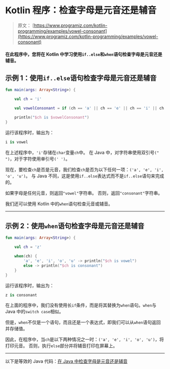 # Kotlin 程序：检查字母是元音还是辅音

> 原文： [https://www.programiz.com/kotlin-programming/examples/vowel-consonant](https://www.programiz.com/kotlin-programming/examples/vowel-consonant)

#### 在此程序中，您将在 Kotlin 中学习使用`if..else`和`when`语句检查字母是元音还是辅音。

## 示例 1：使用`if..else`语句检查字母是元音还是辅音

```kt
fun main(args: Array<String>) {

    val ch = 'i'

    val vowelConsonant = if (ch == 'a' || ch == 'e' || ch == 'i' || ch == 'o' || ch == 'u') "vowel" else "consonant"

    println("$ch is $vowelConsonant")
}
```

运行该程序时，输出为：

```kt
i is vowel
```

在上述程序中，`'i'`存储在`char`变量`ch`中。 在 Java 中，对字符串使用双引号`(" ")`，对于字符使用单引号`(' ')`。

现在，要检查`ch`是否是元音，我们检查`ch`是否为以下任何一项：`('a', 'e', 'i', 'o', 'u')`。 与 Java 不同，这是使用`if..else`表达式而不是`if..else`语句来完成的。

如果字母是任何元音，则返回`"vowel"`字符串。 否则，返回`"consonant"`字符串。

我们还可以使用 Kotlin 中的`when`语句检查元音或辅音。

* * *

## 示例 2：使用`when`语句检查字母是元音还是辅音

```kt
fun main(args: Array<String>) {

    val ch = 'z'

    when(ch) {
        'a', 'e', 'i', 'o', 'u' -> println("$ch is vowel")
        else -> println("$ch is consonant")
    }
}
```

运行该程序时，输出为：

```kt
z is consonant
```

在上面的程序中，我们没有使用长`if`条件，而是将其替换为`when`语句。`when`与 Java 中的`switch case`相似。

但是，`when`不仅是一个语句，而且还是一个表达式，即我们可以从`when`语句返回并存储值。

因此，在程序中，当`ch`是以下两种情况之一时：`('a', 'e', 'i', 'o', 'u')`，将打印元音。 否则，执行`else`部分并将辅音打印在屏幕上。

* * *

以下是等效的 Java 代码：[在 Java 中检查字母是元音还是辅音](/java-programming/examples/vowel-consonant "Java Program to Check whether an alphabet is vowel or consonant ")